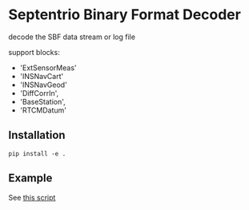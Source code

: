 # Septentrio Binary Format Decoder

decode the SBF data stream or log file

support blocks:
- 'ExtSensorMeas'
- 'INSNavCart'
- 'INSNavGeod'
- 'DiffCorrIn',
- 'BaseStation',
- 'RTCMDatum'

## Installation
```
pip install -e .
```

## Example
See [this script](./script/sbf_decode.py)
